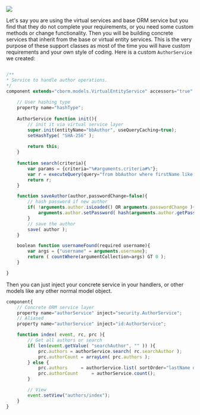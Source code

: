 ![](https://github.com/ColdBox/cbox-cborm/wiki/ConcreteORMServices.jpg)

 Let's say you are using the virtual services and base ORM service but you find that they do not complete your requirements, or you need some custom methods or change functionality. Then you will be building concrete services that inherit from the base or virtual entity services. This is the very purpose of these support classes as most of the time you will have custom requirements and your own style of coding. Here is a custom `AuthorService` we created: 

```js

/**
* Service to handle author operations.
*/
component extends="cborm.models.VirtualEntityService" accessors="true" singleton{
	
	// User hashing type
	property name="hashType";
	
	AuthorService function init(){
		// init it via virtual service layer
		super.init(entityName="bbAuthor", useQueryCaching=true);
	    setHashType( "SHA-256" );
	    
		return this;
	}
	
	function search(criteria){
		var params = {criteria="%#arguments.criteria#%"};
		var r = executeQuery(query="from bbAuthor where firstName like :criteria OR lastName like :criteria OR email like :criteria",params=params,asQuery=false);
		return r;
	}

	function saveAuthor(author,passwordChange=false){
		// hash password if new author
		if( !arguments.author.isLoaded() OR arguments.passwordChange ){
			arguments.author.setPassword( hash(arguments.author.getPassword(), getHashType()) );
		}
		// save the author
		save( author );
	}

	boolean function usernameFound(required username){
		var args = {"username" = arguments.username};
		return ( countWhere(argumentCollection=args) GT 0 );
	}

}
```

Then you can just inject your concrete service in your handlers, or other models like any other normal model object.

```js
component{
	// Concrete ORM service layer
	property name="authorService" inject="security.AuthorService";
	// Aliased 
	property name="authorService" inject="id:AuthorService";

	function index( event, rc, prc ){
		// Get all authors or search
		if( len(event.getValue( "searchAuthor", "" )) ){
			prc.authors = authorService.search( rc.searchAuthor );
			prc.authorCount = arrayLen( prc.authors );
 		} else {
			prc.authors		= authorService.list( sortOrder="lastName desc", asQuery=false );
			prc.authorCount 	= authorService.count();
		}

		// View
		event.setView("authors/index");
	}
}
```

